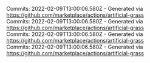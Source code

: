Commits: 2022-02-09T13:00:06.580Z - Generated via https://github.com/marketplace/actions/artificial-grass
<br>
Commits: 2022-02-09T13:00:06.580Z - Generated via https://github.com/marketplace/actions/artificial-grass
<br>
Commits: 2022-02-09T13:00:06.580Z - Generated via https://github.com/marketplace/actions/artificial-grass
<br>
Commits: 2022-02-09T13:00:06.580Z - Generated via https://github.com/marketplace/actions/artificial-grass
<br>
